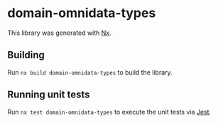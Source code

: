 # domain-omnidata-types

This library was generated with [Nx](https://nx.dev).

## Building

Run `nx build domain-omnidata-types` to build the library.

## Running unit tests

Run `nx test domain-omnidata-types` to execute the unit tests via [Jest](https://jestjs.io).
